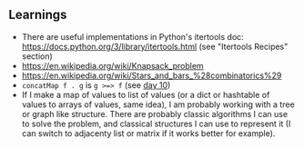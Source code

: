 ## Learnings

- There are useful implementations in Python's itertools doc: <https://docs.python.org/3/library/itertools.html> (see "Itertools Recipes" section)
- <https://en.wikipedia.org/wiki/Knapsack_problem>
- <https://en.wikipedia.org/wiki/Stars_and_bars_%28combinatorics%29>
- `concatMap f . g` is `g >=> f` (see [day 10](src/10.hs))
- If I make a map of values to list of values (or a dict or hashtable of values
  to arrays of values, same idea), I am probably working with a tree or graph
  like structure. There are probably classic algorithms I can use to solve the
  problem, and classical structures I can use to represent it (I can switch to
  adjacenty list or matrix if it works better for example).
